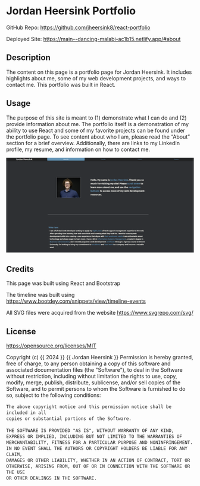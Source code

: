 # Jordan Heersink Portfolio 

GitHub Repo: https://github.com/jheersink8/react-portfolio

Deployed Site: https://main--dancing-malabi-ac1b15.netlify.app/#about 

## Description

The content on this page is a portfolio page for Jordan Heersink. It includes highlights about me, some of my web development projects, and ways to contact me. This portfolio was built in React. 


## Usage

The purpose of this site is meant to (1) demonstrate what I can do and (2) provide information about me. The portfolio itself is a demonstration of my ability to use React and some of my favorite projects can be found under the portfolio page. To see content about who I am, please read the “About” section for a brief overview. Additionally, there are links to my LinkedIn profile, my resume, and information on how to contact me. 

![A screenshot of the About Me screen. This is the first page users see when visiting the site.](./src/assets/screenshot.png)


## Credits

This page was built using React and Bootstrap 

The timeline was built using https://www.bootdey.com/snippets/view/timeline-events

All SVG files were acquired from the website https://www.svgrepo.com/svg/ 


## License
https://opensource.org/licenses/MIT 

  Copyright (c) {{ 2024 }} {{ Jordan Heersink }}
    Permission is hereby granted, free of charge, to any person obtaining a copy
    of this software and associated documentation files (the "Software"), to deal
    in the Software without restriction, including without limitation the rights
    to use, copy, modify, merge, publish, distribute, sublicense, and/or sell
    copies of the Software, and to permit persons to whom the Software is
    furnished to do so, subject to the following conditions:
    
    The above copyright notice and this permission notice shall be included in all
    copies or substantial portions of the Software.
    
    THE SOFTWARE IS PROVIDED "AS IS", WITHOUT WARRANTY OF ANY KIND,
    EXPRESS OR IMPLIED, INCLUDING BUT NOT LIMITED TO THE WARRANTIES OF
    MERCHANTABILITY, FITNESS FOR A PARTICULAR PURPOSE AND NONINFRINGEMENT.
    IN NO EVENT SHALL THE AUTHORS OR COPYRIGHT HOLDERS BE LIABLE FOR ANY CLAIM,
    DAMAGES OR OTHER LIABILITY, WHETHER IN AN ACTION OF CONTRACT, TORT OR
    OTHERWISE, ARISING FROM, OUT OF OR IN CONNECTION WITH THE SOFTWARE OR THE USE
    OR OTHER DEALINGS IN THE SOFTWARE.
